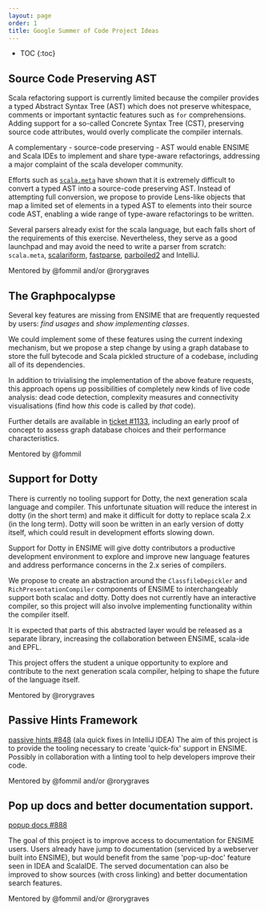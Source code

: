 ```yaml
---
layout: page
order: 1
title: Google Summer of Code Project Ideas
---
```


- TOC
{:toc}


## Source Code Preserving AST

Scala refactoring support is currently limited because the compiler provides a typed Abstract Syntax Tree (AST) which does not preserve whitespace, comments or important syntactic features such as `for` comprehensions. Adding support for a so-called Concrete Syntax Tree (CST), preserving source code attributes, would overly complicate the compiler internals.

A complementary - source-code preserving - AST would enable ENSIME and Scala IDEs to implement and share type-aware refactorings, addressing a major complaint of the scala developer community.

Efforts such as [`scala.meta`](http://scalameta.org) have shown that it is extremely difficult to convert a typed AST into a source-code preserving AST. Instead of attempting full conversion, we propose to provide Lens-like objects that map a limited set of elements in a typed AST to elements into their source code AST, enabling a wide range of type-aware refactorings to be written.

Several parsers already exist for the scala language, but each falls short of the requirements of this exercise. Nevertheless, they serve as a good launchpad and may avoid the need to write a parser from scratch: `scala.meta`, [scalariform](https://github.com/scala-ide/scalariform), [fastparse](https://github.com/lihaoyi/fastparse/tree/master/scalaparse/shared/src/main/scala/scalaparse), [parboiled2](https://github.com/sirthias/parboiled2/tree/release-2.1/scalaParser/src) and IntelliJ.

Mentored by @fommil and/or @rorygraves


## The Graphpocalypse

Several key features are missing from ENSIME that are frequently requested by users: *find usages* and *show implementing classes*.

We could implement some of these features using the current indexing mechanism, but we propose a step change by using a graph database to store the full bytecode and Scala pickled structure of a codebase, including all of its dependencies.

In addition to trivialising the implementation of the above feature requests, this approach opens up possibilities of completely new kinds of live code analysis: dead code detection, complexity measures and connectivity visualisations (find how *this* code is called by *that* code).

Further details are available in [ticket #1133](https://github.com/ensime/ensime-server/issues/1133), including an early proof of concept to assess graph database choices and their performance characteristics.

Mentored by @fommil


## Support for Dotty

There is currently no tooling support for Dotty, the next generation scala language and compiler. This unfortunate situation will reduce the interest in dotty (in the short term) and make it difficult for dotty to replace scala 2.x (in the long term). Dotty will soon be written in an early version of dotty itself, which could result in development efforts slowing down.

Support for Dotty in ENSIME will give dotty contributors a productive development environment to explore and improve new language features and address performance concerns in the 2.x series of compilers.

We propose to create an abstraction around the `ClassfileDepickler` and `RichPresentationCompiler` components of ENSIME to interchangeably support both scalac and dotty. Dotty does not currently have an interactive compiler, so this project will also involve implementing functionality within the compiler itself.

It is expected that parts of this abstracted layer would be released as a separate library, increasing the collaboration between ENSIME, scala-ide and EPFL.

This project offers the student a unique opportunity to explore and contribute to the next generation scala compiler, helping to shape the future of the language itself.

Mentored by @rorygraves


## Passive Hints Framework

[passive hints #848](https://github.com/ensime/ensime-server/issues/848) (ala quick fixes in IntelliJ IDEA)
The aim of this project is to provide the tooling necessary to create 'quick-fix' support in ENSIME.  Possibly in
collaboration with a linting tool to help developers improve their code.

Mentored by @fommil and/or @rorygraves


## Pop up docs and better documentation support.

[popup docs #888](https://github.com/ensime/ensime-server/issues/888)

The goal of this project is to improve access to documentation for ENSIME users.
Users already have jump to documentation (serviced by a webserver built into ENSIME), but would benefit from the same
'pop-up-doc' feature seen in IDEA and ScalaIDE.  The served documentation can also be improved to show sources (with
cross linking) and better documentation search features.

Mentored by @fommil and/or @rorygraves
